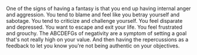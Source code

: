  One of the signs of having a fantasy is that you end up having internal anger and aggression. You tend to blame and feel like you betray yourself and sabotage. You tend to criticize and challenge yourself. You feel disparate and depressed. You want to escape and exit your life. You feel frustrated and grouchy. The ABCDEFGs of negativity are a symptom of setting a goal that's not really high on your value. And then having the repercussions as a feedback to let you know you're not being authentic on your objectives.